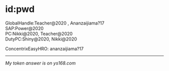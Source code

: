 # id:pwd
GlobalHandle:Teacher@2020   , Ananzaijiama?17    
SAP:Power@2020   
PC:Nikki@2020, Teacher@2020  
DutyPC:Shiny@2020, Nikki@2020 

ConcentrixEasyHRO: ananzaijiama?17


------------------------------

*My token answer is on ys168.com*







